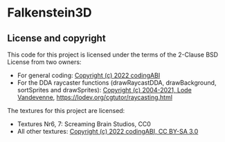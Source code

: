 # Falkenstein3D

## License and copyright

This code for this project is licensed under the terms of the 2-Clause BSD License from two owners:

- For general coding: [Copyright (c) 2022 codingABI](LICENSE.md)
- For the DDA raycaster functions (drawRaycastDDA, drawBackground, sortSprites and drawSprites): [Copyright (c) 2004-2021, Lode Vandevenne](LICENSE.DDA), https://lodev.org/cgtutor/raycasting.html

The textures for this project are licensed:
- Textures Nr6, 7: Screaming Brain Studios, CC0 
- All other textures: [Copyright (c) 2022 codingABI, CC BY-SA 3.0](LICENSE.CC-BY-SA-3.0)

